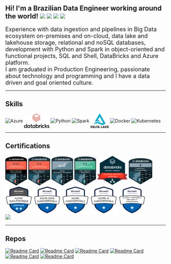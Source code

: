## Hi! I'm a Brazilian Data Engineer working around the world! <img height="22" src="https://www.countryflags.com/wp-content/uploads/brazil-flag-png-large.png"/> <img height="22" src="https://www.countryflags.com/wp-content/uploads/poland-flag-png-large.png"/> <img height="22" src="https://www.countryflags.com/wp-content/uploads/portugal-flag-400.png"/> <img height="22" src="https://www.countryflags.com/wp-content/uploads/spain-flag-png-large.png"/>

<font size="+1">Experience with data ingestion and pipelines in Big Data ecosystem on-premises and on-cloud, data lake and lakehouse storage, relational and noSQL databases, development with Python and Spark in object-oriented and functional projects, SQL and Shell, DataBricks and Azure platform.</font><br>
<font size="+1">I am graduated in Production Engineering, passionate about technology and programming and I have a data driven and goal oriented culture.</font>

---

## Skills
<div style="display: inline_block">
  <img align="center" alt="Azure" height="90" src="https://cdn.jsdelivr.net/gh/devicons/devicon/icons/azure/azure-original-wordmark.svg" />
  <img align="center" alt="Databricks" height="45" src="attachment/databricks-logo.png">
  <img align="center" alt="Python" height="50" src="https://cdn.jsdelivr.net/gh/devicons/devicon/icons/python/python-original-wordmark.svg">
  <img align="center" alt="Spark" height="45" src="https://upload.wikimedia.org/wikipedia/commons/thumb/f/f3/Apache_Spark_logo.svg/1200px-Apache_Spark_logo.svg.png">
  <img align="center" alt="Delta Lake" height="45" src="attachment/delta-lake.png">
  <img align="center" alt="Docker" height="50" src="https://cdn.jsdelivr.net/gh/devicons/devicon/icons/docker/docker-original-wordmark.svg">
  <img align="center" alt="Kubernetes" height="50" src="https://cdn.jsdelivr.net/gh/devicons/devicon/icons/kubernetes/kubernetes-plain-wordmark.svg">
</div>

---

## Certifications
<div>
 <a href = "https://credentials.databricks.com/b0e127f9-a093-4d9d-b3c2-c07439b12cb2" target="_blank"><img alt="Databricks Certified Data Engineer Professional" height="95" src="attachment/Professional-badge-eng-2x.png" target="_blank"></a>
 <a href = "https://credentials.databricks.com/e0ed2b9b-b25b-4e28-82a1-29dfd0a5f134" target="_blank"><img alt="Databricks Certified Data Engineer Associate" height="95" src="attachment/Associate-badge-eng-2x.png" target="_blank"></a>
 <a href = "https://credentials.databricks.com/514c3b5f-ee4f-46c9-8667-6ff01519e83c" target="_blank"><img alt="Databricks Certified Associate Developer for Apache Spark 3.0" height="95" src="attachment/Specialty-badge-spark-developer-associate-2x.png" target="_blank"></a>
 <a href = "https://credentials.databricks.com/d2cba287-a812-4094-a33b-13d9130179bd" target="_blank"><img alt="Databricks Certified Data Analyst Associate" height="95" src="attachment/associate-badge-analyst.png" target="_blank"></a>
 <a href = "https://credentials.databricks.com/b05304f6-0c80-4da2-9a1f-f756f4e93be8" target="_blank"><img alt="Partner Training - Solutions Architect Essentials" height="95" src="attachment/16003535358530271635966190247508.png" target="_blank"></a>
 <a href = "https://credentials.databricks.com/60bb371c-d52e-4bf5-a49f-4ea5b66ac3be" target="_blank"><img alt="Academy Accreditation - Databricks Lakehouse Fundamentals" height="90" src="attachment/fundamentals-badge-lakehouse-img.png" target="_blank"></a>
<br>
  <a href = "https://www.credly.com/badges/229e1597-0d16-4265-9e0f-746c3e3920e8/public_url" target="_blank"><img alt="Azure Data Engineer Associate" height="85" src="attachment/azure-data-engineer-associate-600x600.png" target="_blank"></a>
  <a href = "https://www.credly.com/badges/de92dc79-706d-4a46-bf46-8a29d558727a/public_url" target="_blank"><img alt="Azure Data Fundamentals" height="85" src="attachment/azure-data-fundamentals-600x600.png" target="_blank"></a>
  <a href = "https://www.credly.com/badges/4dc029b1-822a-4169-9c5e-2c5281718378/public_url" target="_blank"><img alt="Azure Fundamentals" height="85" src="attachment/azure-fundamentals-600x600.png" target="_blank"></a>
  <a href = "https://www.credly.com/badges/271513a5-16c8-44af-8003-fee58bfef535/public_url" target="_blank"><img alt="Azure AI Fundamentals" height="85" src="attachment/azure-ai-fundamentals-600x600.png" target="_blank"></a>
  <a href = "https://www.credly.com/badges/b8afee07-4890-41db-a9ee-ab92097a9a6d/public_url" target="_blank"><img alt="Microsoft Security, Compliance, and Identity Fundamentals" height="85" src="attachment/security-compliance-and-identity-fundamentals-600x600.png" target="_blank"></a>
<br>
 <a href = "https://www.credential.net/7913b188-e5e6-4f03-b651-6fc621292cbb" target="_blank"><img height="85" src="https://miro.medium.com/max/800/0*53zG2vyo0yJuEpFr" target="_blank"></a>
</div>

---

## Repos

[![Readme Card](https://github-readme-stats.vercel.app/api/pin/?username=otacilio-psf&repo=spark-dev-env-docker)](https://github.com/otacilio-psf/spark-dev-env-docker)
[![Readme Card](https://github-readme-stats.vercel.app/api/pin/?username=otacilio-psf&repo=azure-cloud-handler)](https://github.com/otacilio-psf/azure-cloud-handler)
[![Readme Card](https://github-readme-stats.vercel.app/api/pin/?username=otacilio-psf&repo=azure-spark-on-kubernetes)](https://github.com/otacilio-psf/azure-spark-on-kubernetes)
[![Readme Card](https://github-readme-stats.vercel.app/api/pin/?username=otacilio-psf&repo=ingestion-on-postgres)](https://github.com/otacilio-psf/ingestion-on-postgres)
[![Readme Card](https://github-readme-stats.vercel.app/api/pin/?username=otacilio-psf&repo=dev_api_with_flask)](https://github.com/otacilio-psf/dev_api_with_flask)
[![Readme Card](https://github-readme-stats.vercel.app/api/pin/?username=otacilio-psf&repo=docker-nosql)](https://github.com/otacilio-psf/docker-nosql)
